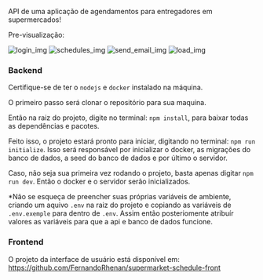 API de uma aplicação de agendamentos para entregadores em supermercados!

Pre-visualização:

<img src="https://github.com/FernandoRhenan/supermarket-scheduling-api/assets/101434984/16757043-671e-4b08-9d77-fb9edd1e90f6" alt="login_img">
<img src="https://github.com/FernandoRhenan/supermarket-scheduling-api/assets/101434984/57ade563-891b-4786-aed1-759687f90f9b" alt="schedules_img">
<img src="https://github.com/FernandoRhenan/supermarket-scheduling-api/assets/101434984/6bfdc011-7aaf-4d64-8883-67999436ecbe" alt="send_email_img">
<img src="https://github.com/FernandoRhenan/supermarket-scheduling-api/assets/101434984/43695e13-0fce-4d9b-9c1d-1680764b7c3b" alt="load_img">

### Backend

Certifique-se de ter o `nodejs` e `docker` instalado na máquina.

O primeiro passo será clonar o repositório para sua maquina.

Então na raiz do projeto, digite no terminal: `npm install`, para baixar todas as dependências e pacotes.

Feito isso, o projeto estará pronto para iniciar, digitando no terminal: `npm run initialize`.
Isso será responsável por inicializar o docker, as migrações do banco de dados, a seed do banco de dados e por último o servidor.

Caso, não seja sua primeira vez rodando o projeto, basta apenas digitar `npm run dev`. Então o docker e o servidor serão inicializados.

*Não se esqueça de preencher suas próprias variáveis de ambiente, criando um aquivo `.env` na raiz do projeto e copiando as variáveis de `.env.exemple` para dentro de `.env`. Assim então posteriomente atribuír valores as variáveis para que a api e banco de dados funcione.

### Frontend

O projeto da interface de usuário está disponível em:
https://github.com/FernandoRhenan/supermarket-schedule-front
